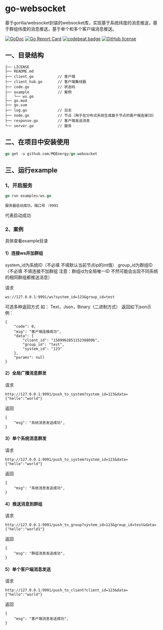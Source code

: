 # go-websocket
基于gorilla/websocket封装的websocket库，实现基于系统纬度的消息推送，基于群组纬度的消息推送，基于单个和多个客户端消息推送。

[![GoDoc](https://godoc.org/github.com/MQEnergy/go-websocket/?status.svg)](https://pkg.go.dev/github.com/MQEnergy/go-websocket)
[![Go Report Card](https://goreportcard.com/badge/github.com/MQEnergy/go-websocket)](https://goreportcard.com/report/github.com/MQEnergy/go-websocket)
[![codebeat badge](https://codebeat.co/badges/063ec0b6-5059-4b1b-92c0-4f750438faa8)](https://codebeat.co/projects/github-com-mqenergy-go-websocket-main)
[![GitHub license](https://img.shields.io/github/license/MQEnergy/go-websocket)](https://github.com/MQEnergy/go-websocket/blob/main/LICENSE)

## 一、目录结构
```
├── LICENSE
├── README.md
├── client.go           // 客户端
├── client_hub.go       // 客户端集线器
├── code.go             // 状态码
├── example             // 案例
│   └── ws.go
├── go.mod
├── go.sum
├── log.go              // 日志
├── node.go             // 节点（用于在分布式系统生成基于节点的客户端连接ID）
├── response.go         // 客户端发送消息
└── server.go           // 服务

```
## 二、在项目中安装使用
```go
go get -u github.com/MQEnergy/go-websocket
```
## 三、运行example
### 1、开启服务
```go
go run examples/ws.go
```
```
服务器启动成功，端口号 :9991 
```
代表启动成功

### 2、案例
具体查看example目录

#### 1）连接ws并加群组
system_id为系统ID（不必填 不填默认当前节点ip的int值）
group_id为群组ID（不必填 不填连接不加群组 注意：群组id为全局唯一ID 不然可能会出现不同系统的相同群组都推送消息）

请求
```
ws://127.0.0.1:9991/ws?system_id=123&group_id=test
```
可选多种返回方式 如： Text，Json，Binary（二进制方式）
返回如下json示例：
```
{
    "code": 0,
    "msg": "客户端连接成功",
    "data": {
        "client_id": "1589962851152388096",
        "group_id": "test",
        "system_id": "123"
    },
    "params": null
}
```

#### 2）全局广播消息群发
请求
```
http://127.0.0.1:9991/push_to_system?system_id=123&data={"hello":"world"}
```
返回
```
{
    "msg": "系统消息发送成功",
}
```

#### 3）单个系统消息群发
请求
```
http://127.0.0.1:9991/push_to_system?system_id=123&data={"hello":"world"}
```
返回
```
{
    "msg": "系统消息发送成功",
}
```

#### 4）推送消息到群组
请求
```
http://127.0.0.1:9991/push_to_group?system_id=123&group_id=test&data={"hello":"world1"}
```
返回
```
{
    "msg": "群组消息发送成功",
}
```

#### 5）单个客户端消息发送
请求
```
http://127.0.0.1:9991/push_to_client?client_id=123&data={"hello":"world"}
```
返回
```
{
    "msg": "客户端消息发送成功",
}
```
